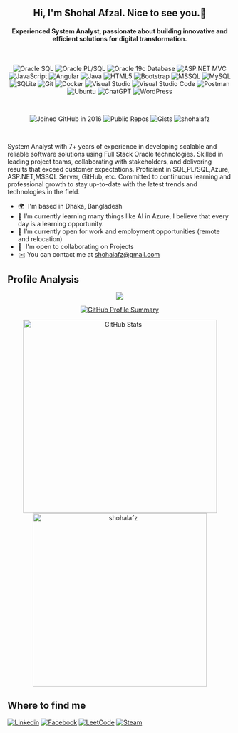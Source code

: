 <h2 align="center">Hi, I'm Shohal Afzal. Nice to see you.👋</h2>
<h4 align="center">Experienced System Analyst, passionate about building innovative and efficient solutions for digital transformation.</h4>
<br />
<div align="center">

![Oracle SQL](https://img.shields.io/badge/OracleSQL-F80000?logo=oracle&logoColor=white)
![Oracle PL/SQL](https://img.shields.io/badge/OraclePL/SQL-4169E1?logo=oracle&logoColor=white)
![Oracle 19c Database](https://img.shields.io/badge/Oracle%2019c%20Database-512BD4?logo=oracle&logoColor=white)
![ASP.NET MVC](https://img.shields.io/badge/ASP.NET%20MVC-5C2D91?logo=dotnet&logoColor=white)
![JavaScript](https://img.shields.io/badge/JavaScript-F7DF1E?logo=javascript&logoColor=white)
![Angular](https://img.shields.io/badge/Angular-red?logo=angular)
![Java](https://img.shields.io/badge/Java-007396?logo=openjdk&logoColor=white&logoColor=white)
![HTML5](https://img.shields.io/badge/HTML5-E34F26?logo=html5&logoColor=white)
![Bootstrap](https://img.shields.io/badge/Bootstrap-7952B3?logo=bootstrap&logoColor=white)
![MSSQL](https://img.shields.io/badge/Microsoft%20SQL%20Server-CC2927?logo=microsoftsqlserver&logoColor=white)
![MySQL](https://img.shields.io/badge/MySQL-4479A1?logo=mysql&logoColor=white)
![SQLite](https://img.shields.io/badge/SQLite-%2307405e.svg?logo=sqlite&logoColor=white)
![Git](https://img.shields.io/badge/Git-F05032?logo=git&logoColor=white)
![Docker](https://img.shields.io/badge/Docker-2496ED?logo=docker&logoColor=white)
![Visual Studio](https://custom-icon-badges.demolab.com/badge/Visual%20Studio-5C2D91.svg?&logo=visual-studio&logoColor=white)
![Visual Studio Code](https://custom-icon-badges.demolab.com/badge/VS%20Code-0078d7.svg?logo=vsc&logoColor=white)
![Postman](https://img.shields.io/badge/Postman-FF6C37?logo=postman&logoColor=white)
![Ubuntu](https://img.shields.io/badge/Ubuntu-E95420?logo=ubuntu&logoColor=white)
![ChatGPT](https://img.shields.io/badge/ChatGPT-74aa9c?logo=openai&logoColor=white)
![WordPress](https://img.shields.io/badge/WordPress-21759B?logo=wordpress&logoColor=white)
</div>
<br />

<div align="center">
  
  ![Joined GitHub in 2016](https://img.shields.io/badge/Joined-2014-blue)
  ![Public Repos](https://img.shields.io/badge/Public%20Repos-20-blue)
  ![Gists](https://img.shields.io/badge/Gists-4-lightgrey)
  <img src="https://komarev.com/ghpvc/?username=shohalafz&label=Profile%20views&color=brightgreen&style=flat" alt="shohalafz" />
</div>

<br />
<p>System Analyst with 7+ years of experience in developing scalable and reliable software solutions using Full Stack Oracle technologies. Skilled in leading project teams, collaborating with stakeholders, and delivering results that exceed customer expectations. Proficient in SQL,PL/SQL,Azure, ASP.NET,MSSQL Server, GitHub, etc. Committed to continuous learning and professional growth to stay up-to-date with the latest trends and technologies in the field.</p>
<ul>
  <li>
    🌍  I'm based in Dhaka, Bangladesh
  </li>
  <li>
    🌱 I’m currently learning many things like AI in Azure, I believe that every day is a learning opportunity. 
  </li>
  <li>
    👯 I’m currently open for work and employment opportunities (remote and relocation)
  </li>
  <li>
    🤝  I'm open to collaborating on Projects
  </li>
  <li>
    ✉️  You can contact me at <a href="mailto:shohalafz@gmail.com">shohalafz@gmail.com</a>
  </li>
</ul>

<h2>Profile Analysis</h2>
<p align="center">
      <a href="https://github.com/shohalafz">
        <img src="https://github-readme-stats.vercel.app/api/top-langs/?username=shohalafz&count_private=true&show_icons=true&include_all_commits=true&layout=compact&hide_border=true&langs_count=10&hide_title=true&theme=dark"/>
    </a>
</p>
<p align="center">
  <a href="https://github.com/shohalafz">
    <img src="https://github-profile-summary-cards.vercel.app/api/cards/profile-details?username=shohalafz&theme=dark&hide_border=true&hide_title=true" alt="GitHub Profile Summary">
  </a>
</p>
<p align="center">
  <a href="https://github.com/shohalafz">
    <img width="435px" src="https://github-readme-stats.vercel.app/api?username=shohalafz&show_icons=true&hide_border=true&hide_title=true&theme=dark" alt="GitHub Stats">
  </a>
  <a href="https://github.com/shohalafz">
    <img width="390px" src="https://github-readme-streak-stats.herokuapp.com/?user=shohalafz&hide_border=true&theme=dark" alt="shohalafz" />
  </a>
</p>
<h2>Where to find me</h2>

[![Linkedin](https://img.shields.io/badge/LinkedIn-0077B5?style=flat-square&logo=linkedin&logoColor=white)](https://www.linkedin.com/in/shohalafz/) 
[![Facebook](https://img.shields.io/badge/Facebook-1877F2?style=flat-square&logo=facebook&logoColor=white)](https://facebook.com/shohalafz)
[![LeetCode](https://img.shields.io/badge/LeetCode-000000?logo=LeetCode&logoColor=#d16c06)](https://leetcode.com/u/shohalafz)
[![Steam](https://img.shields.io/badge/Steam-%23000000.svg?logo=steam&logoColor=white)](https://steamcommunity.com/id/shohalafz)

